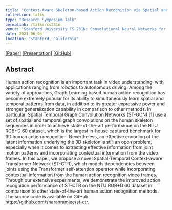 ```yaml
---
title: "Context-Aware Skeleton-based Action Recognition via Spatial and Temporal Transformer Networks"
collection: talks
type: "Research Symposium Talk"
permalink: /talks/cs231n
venue: "Stanford University CS 231N: Convolutional Neural Networks for Visual Recognition, 2021"
date: 2021-06-04
location: "Stanford, California"
---
```

[[Paper]](https://sharanramjee.github.io/files/projects/cs231n.pdf)
[[Presentation]](https://sharanramjee.github.io/files/talks/cs231n.pdf)
[[GitHub]](https://github.com/sharanramjee/st-ctr)

## Abstract
Human action recognition is an important task in video understanding, with applications ranging from robotics to autonomous driving. Among the variety of approaches, Graph Learning based human action recognition has become extremely popular for its ability to simultaneously learn spatial and temporal patterns from data, in addition to its greater expressive power and stronger generalization capability in comparison to other methods. In particular, Spatial Temporal Graph Convolution Networks (ST-GCN) [1] use a set of spatial and temporal graph convolutions on the human skeleton sequences in order to achieve state-of-the-art performance on the NTU RGB+D 60 dataset, which is the largest in-house captured benchmark for 3D human action recognition. Nevertheless, an effective encoding of the latent information underlying the 3D skeleton is still an open problem, especially when it comes to extracting effective information from joint motion patterns and incorporating contextual information from the video frames. In this paper, we propose a novel Spatial-Temporal Context-aware Transformer Network (ST-CTR), which models dependencies between joints using the Transformer self-attention operator while incorporating contextual information from the human action recognition video frames. Through our extensive experiments, we demonstrate the improved action recognition performance of ST-CTR on the NTU RGB+D 60 dataset in comparison to other state-of-the-art human action recognition methods. The source code is available on GitHub: https://github.com/sharanramjee/st-ctr.
